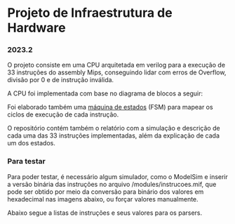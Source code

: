 # Projeto de Infraestrutura de Hardware
### 2023.2

O projeto consiste em uma CPU arquitetada em verilog para a execução de 33 instruções do assembly Mips, conseguindo lidar com erros de Overflow, divisão por 0 e de instrução inválida.

A CPU foi implementada com base no diagrama de blocos a seguir:

[](relatorio/figure/diagrama_bloco.png)

Foi elaborado também uma [máquina de estados](https://drive.google.com/file/d/1FuZZhCEVw59fkpFMSG5WTrhsfIk9MPXI/view?usp=sharing) (FSM) para mapear os ciclos de execução de cada instrução.

O repositório contém também o relatório com a simulação e descrição de cada uma das 33 instruções implementadas, além da explicação de cada um dos estados. 


### Para testar

Para poder testar, é necessário algum simulador, como o ModelSim e inserir a versão binária das instruções no arquivo /modules/instrucoes.mif, que pode ser obtido por meio da conversão para binário dos valores em hexadecimal nas imagens abaixo, ou forçar valores manualmente. 

Abaixo segue a listas de instruções e seus valores para os parsers.

[](/relatorio/figure/instrucoes_tipo_r.png)

[](/relatorio/figure/instrucoes_tipo_i.png)

[](/relatorio/figure/instrucoes_tipo_j.png)